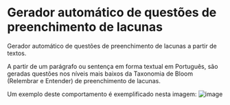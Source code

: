 # Gerador automático de questões de preenchimento de lacunas
Gerador automático de questões de preenchimento de lacunas a partir de textos.

A partir de um parágrafo ou sentença em forma textual em Português, são geradas questões nos níveis mais baixos da Taxonomia de Bloom (Relembrar e Entender) de preenchimento de lacunas.

Um exemplo deste comportamento é exemplificado nesta imagem: 
![image](https://user-images.githubusercontent.com/17749414/164911639-0d94b8d2-8fb9-413d-b798-03619197e7a3.png)
